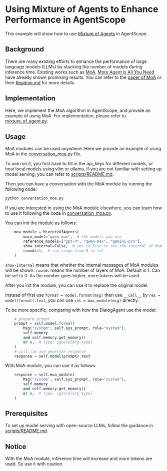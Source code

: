 # Using Mixture of Agents to Enhance Performance in AgentScope

This example will show how to use [Mixture of Agents]((https://arxiv.org/abs/2406.04692)) in AgentScope.

## Background

There are many existing efforts to enhance the performance of large language models (LLMs) by stacking the number of models during inference time.
Existing works such as [MoA](https://github.com/togethercomputer/MoA), [More Agent is All You Need](https://arxiv.org/abs/2402.05120) have already shown promising results.
You can refer to the [paper of MoA](https://arxiv.org/abs/2406.04692) or their [Readme.md](https://github.com/togethercomputer/MoA/blob/main/README.md) for more details.

## Implementation

Here, we implement the MoA algorithm in AgentScope, and provide an example of using MoA.
For implementation, please refer to [mixture_of_agent.py](https://github.com/modelscope/agentscope/blob/main/src/agentscope/strategy/mixture_of_agent.py).


## Usage
MoA modules can be used anywhere. Here we provide an example of using MoA in the [conversation_moa.py](https://github.com/modelscope/agentscope/blob/main/examples/conversation_mixture_of_agents/conversation_moa.py) file.

To use run it, you first have to fill in the api_keys for different models, or host local models using vllm or ollama.
If you are not familiar with setting up model serving, you can refer to [scripts/README.md](https://github.com/modelscope/agentscope/blob/main/scripts/README.md).

Then you can have a conversation with the MoA module by running the following code:

```python
python conversation_moa.py
```

If you are interested in using the MoA module elsewhere, you can learn how to use it following the code in [conversation_moa.py](https://github.com/modelscope/agentscope/blob/main/examples/conversation_mixture_of_agents/conversation_moa.py).


You can init the module as follows:
```python
    moa_module = MixtureOfAgents(
        main_model="qwen-max",  # the models you use
        reference_models=["gpt-4", "qwen-max", "gemini-pro"],
        show_internal=False,  # set to True to see the internal of MoA modules
        rounds=1,  # can range from 0 to inf
    )
```

`show-internal` means that whether the internal messages of MoA modules will be shown.
`rounds` means the number of layers of MoA. Default is 1. Can be set to 0. As the number goes higher, more tokens will be used.

After you init the module, you can use it to replace the original model.

Instead of first use `format = model.format(msg)` then use `__call__` by `res = model(format).text`, you can use `res = moa_module(msg)` directly.

To be more specific, comparing with how the DialogAgent use the model:
```python
    # prepare prompt
    prompt = self.model.format(
        Msg("system", self.sys_prompt, role="system"),
        self.memory
        and self.memory.get_memory()
        or x,  # type: ignore[arg-type]
    )
    # call llm and generate response
    response = self.model(prompt).text
```

With MoA module, you can use it as follows:
```python
    response = self.moa_module(
        Msg("system", self.sys_prompt, role="system"),
        self.memory
        and self.memory.get_memory()
        or x,  # type: ignore[arg-type]
    )
```

## Prerequisites
To set up model serving with open-source LLMs, follow the guidance in
[scripts/README.md](https://github.com/modelscope/agentscope/blob/main/scripts/README.md).

## Notice
With the MoA module, inference time will increase and more tokens are used. So use it with caution.
